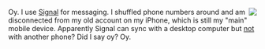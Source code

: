 <img src="http://scripting.com/images/2020/04/21/cylon.png" border="0" align="right">Oy. I use <a href="https://signal.org/en/">Signal</a> for messaging. I shuffled phone numbers around and am disconnected from my old account on my iPhone, which is still my "main" mobile device. Apparently Signal can sync with a desktop computer but <a href="https://www.google.com/search?q=Can+I+use+signal+on+two+phones">not</a> with another phone? Did I say oy? Oy.
